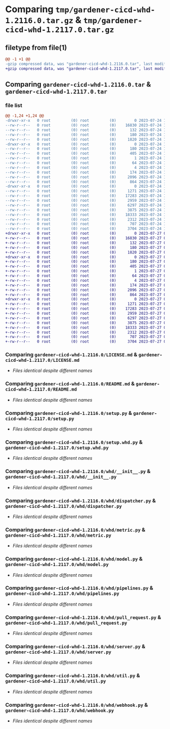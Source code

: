 # Comparing `tmp/gardener-cicd-whd-1.2116.0.tar.gz` & `tmp/gardener-cicd-whd-1.2117.0.tar.gz`

## filetype from file(1)

```diff
@@ -1 +1 @@
-gzip compressed data, was "gardener-cicd-whd-1.2116.0.tar", last modified: Mon Jul 24 11:00:35 2023, max compression
+gzip compressed data, was "gardener-cicd-whd-1.2117.0.tar", last modified: Thu Jul 27 06:35:43 2023, max compression
```

## Comparing `gardener-cicd-whd-1.2116.0.tar` & `gardener-cicd-whd-1.2117.0.tar`

### file list

```diff
@@ -1,24 +1,24 @@
-drwxr-xr-x   0 root         (0) root         (0)        0 2023-07-24 11:00:35.671940 gardener-cicd-whd-1.2116.0/
--rw-r--r--   0 root         (0) root         (0)    16830 2023-07-24 10:59:46.000000 gardener-cicd-whd-1.2116.0/LICENSE.md
--rw-r--r--   0 root         (0) root         (0)      132 2023-07-24 10:59:46.000000 gardener-cicd-whd-1.2116.0/NOTICE.md
--rw-r--r--   0 root         (0) root         (0)      180 2023-07-24 11:00:35.671940 gardener-cicd-whd-1.2116.0/PKG-INFO
--rw-r--r--   0 root         (0) root         (0)     1820 2023-07-24 10:59:46.000000 gardener-cicd-whd-1.2116.0/README.md
-drwxr-xr-x   0 root         (0) root         (0)        0 2023-07-24 11:00:35.667940 gardener-cicd-whd-1.2116.0/gardener_cicd_whd.egg-info/
--rw-r--r--   0 root         (0) root         (0)      180 2023-07-24 11:00:35.000000 gardener-cicd-whd-1.2116.0/gardener_cicd_whd.egg-info/PKG-INFO
--rw-r--r--   0 root         (0) root         (0)      405 2023-07-24 11:00:35.000000 gardener-cicd-whd-1.2116.0/gardener_cicd_whd.egg-info/SOURCES.txt
--rw-r--r--   0 root         (0) root         (0)        1 2023-07-24 11:00:35.000000 gardener-cicd-whd-1.2116.0/gardener_cicd_whd.egg-info/dependency_links.txt
--rw-r--r--   0 root         (0) root         (0)       64 2023-07-24 11:00:35.000000 gardener-cicd-whd-1.2116.0/gardener_cicd_whd.egg-info/requires.txt
--rw-r--r--   0 root         (0) root         (0)        4 2023-07-24 11:00:35.000000 gardener-cicd-whd-1.2116.0/gardener_cicd_whd.egg-info/top_level.txt
--rw-r--r--   0 root         (0) root         (0)      174 2023-07-24 11:00:35.671940 gardener-cicd-whd-1.2116.0/setup.cfg
--rw-r--r--   0 root         (0) root         (0)     2096 2023-07-24 10:59:46.000000 gardener-cicd-whd-1.2116.0/setup.py
--rw-r--r--   0 root         (0) root         (0)      864 2023-07-24 10:59:46.000000 gardener-cicd-whd-1.2116.0/setup.whd.py
-drwxr-xr-x   0 root         (0) root         (0)        0 2023-07-24 11:00:35.671940 gardener-cicd-whd-1.2116.0/whd/
--rw-r--r--   0 root         (0) root         (0)     1271 2023-07-24 10:59:46.000000 gardener-cicd-whd-1.2116.0/whd/__init__.py
--rw-r--r--   0 root         (0) root         (0)    17283 2023-07-24 10:59:46.000000 gardener-cicd-whd-1.2116.0/whd/dispatcher.py
--rw-r--r--   0 root         (0) root         (0)     2959 2023-07-24 10:59:46.000000 gardener-cicd-whd-1.2116.0/whd/metric.py
--rw-r--r--   0 root         (0) root         (0)     6297 2023-07-24 10:59:46.000000 gardener-cicd-whd-1.2116.0/whd/model.py
--rw-r--r--   0 root         (0) root         (0)     3875 2023-07-24 10:59:46.000000 gardener-cicd-whd-1.2116.0/whd/pipelines.py
--rw-r--r--   0 root         (0) root         (0)    18333 2023-07-24 10:59:46.000000 gardener-cicd-whd-1.2116.0/whd/pull_request.py
--rw-r--r--   0 root         (0) root         (0)     2312 2023-07-24 10:59:46.000000 gardener-cicd-whd-1.2116.0/whd/server.py
--rw-r--r--   0 root         (0) root         (0)      707 2023-07-24 10:59:46.000000 gardener-cicd-whd-1.2116.0/whd/util.py
--rw-r--r--   0 root         (0) root         (0)     3704 2023-07-24 10:59:46.000000 gardener-cicd-whd-1.2116.0/whd/webhook.py
+drwxr-xr-x   0 root         (0) root         (0)        0 2023-07-27 06:35:43.179209 gardener-cicd-whd-1.2117.0/
+-rw-r--r--   0 root         (0) root         (0)    16830 2023-07-27 06:32:58.000000 gardener-cicd-whd-1.2117.0/LICENSE.md
+-rw-r--r--   0 root         (0) root         (0)      132 2023-07-27 06:32:58.000000 gardener-cicd-whd-1.2117.0/NOTICE.md
+-rw-r--r--   0 root         (0) root         (0)      180 2023-07-27 06:35:43.179209 gardener-cicd-whd-1.2117.0/PKG-INFO
+-rw-r--r--   0 root         (0) root         (0)     1820 2023-07-27 06:32:58.000000 gardener-cicd-whd-1.2117.0/README.md
+drwxr-xr-x   0 root         (0) root         (0)        0 2023-07-27 06:35:43.175209 gardener-cicd-whd-1.2117.0/gardener_cicd_whd.egg-info/
+-rw-r--r--   0 root         (0) root         (0)      180 2023-07-27 06:35:43.000000 gardener-cicd-whd-1.2117.0/gardener_cicd_whd.egg-info/PKG-INFO
+-rw-r--r--   0 root         (0) root         (0)      405 2023-07-27 06:35:43.000000 gardener-cicd-whd-1.2117.0/gardener_cicd_whd.egg-info/SOURCES.txt
+-rw-r--r--   0 root         (0) root         (0)        1 2023-07-27 06:35:43.000000 gardener-cicd-whd-1.2117.0/gardener_cicd_whd.egg-info/dependency_links.txt
+-rw-r--r--   0 root         (0) root         (0)       64 2023-07-27 06:35:43.000000 gardener-cicd-whd-1.2117.0/gardener_cicd_whd.egg-info/requires.txt
+-rw-r--r--   0 root         (0) root         (0)        4 2023-07-27 06:35:43.000000 gardener-cicd-whd-1.2117.0/gardener_cicd_whd.egg-info/top_level.txt
+-rw-r--r--   0 root         (0) root         (0)      174 2023-07-27 06:35:43.179209 gardener-cicd-whd-1.2117.0/setup.cfg
+-rw-r--r--   0 root         (0) root         (0)     2096 2023-07-27 06:32:58.000000 gardener-cicd-whd-1.2117.0/setup.py
+-rw-r--r--   0 root         (0) root         (0)      864 2023-07-27 06:32:58.000000 gardener-cicd-whd-1.2117.0/setup.whd.py
+drwxr-xr-x   0 root         (0) root         (0)        0 2023-07-27 06:35:43.179209 gardener-cicd-whd-1.2117.0/whd/
+-rw-r--r--   0 root         (0) root         (0)     1271 2023-07-27 06:32:58.000000 gardener-cicd-whd-1.2117.0/whd/__init__.py
+-rw-r--r--   0 root         (0) root         (0)    17283 2023-07-27 06:32:58.000000 gardener-cicd-whd-1.2117.0/whd/dispatcher.py
+-rw-r--r--   0 root         (0) root         (0)     2959 2023-07-27 06:32:58.000000 gardener-cicd-whd-1.2117.0/whd/metric.py
+-rw-r--r--   0 root         (0) root         (0)     6297 2023-07-27 06:32:58.000000 gardener-cicd-whd-1.2117.0/whd/model.py
+-rw-r--r--   0 root         (0) root         (0)     3875 2023-07-27 06:32:58.000000 gardener-cicd-whd-1.2117.0/whd/pipelines.py
+-rw-r--r--   0 root         (0) root         (0)    18333 2023-07-27 06:32:58.000000 gardener-cicd-whd-1.2117.0/whd/pull_request.py
+-rw-r--r--   0 root         (0) root         (0)     2312 2023-07-27 06:32:58.000000 gardener-cicd-whd-1.2117.0/whd/server.py
+-rw-r--r--   0 root         (0) root         (0)      707 2023-07-27 06:32:58.000000 gardener-cicd-whd-1.2117.0/whd/util.py
+-rw-r--r--   0 root         (0) root         (0)     3704 2023-07-27 06:32:58.000000 gardener-cicd-whd-1.2117.0/whd/webhook.py
```

### Comparing `gardener-cicd-whd-1.2116.0/LICENSE.md` & `gardener-cicd-whd-1.2117.0/LICENSE.md`

 * *Files identical despite different names*

### Comparing `gardener-cicd-whd-1.2116.0/README.md` & `gardener-cicd-whd-1.2117.0/README.md`

 * *Files identical despite different names*

### Comparing `gardener-cicd-whd-1.2116.0/setup.py` & `gardener-cicd-whd-1.2117.0/setup.py`

 * *Files identical despite different names*

### Comparing `gardener-cicd-whd-1.2116.0/setup.whd.py` & `gardener-cicd-whd-1.2117.0/setup.whd.py`

 * *Files identical despite different names*

### Comparing `gardener-cicd-whd-1.2116.0/whd/__init__.py` & `gardener-cicd-whd-1.2117.0/whd/__init__.py`

 * *Files identical despite different names*

### Comparing `gardener-cicd-whd-1.2116.0/whd/dispatcher.py` & `gardener-cicd-whd-1.2117.0/whd/dispatcher.py`

 * *Files identical despite different names*

### Comparing `gardener-cicd-whd-1.2116.0/whd/metric.py` & `gardener-cicd-whd-1.2117.0/whd/metric.py`

 * *Files identical despite different names*

### Comparing `gardener-cicd-whd-1.2116.0/whd/model.py` & `gardener-cicd-whd-1.2117.0/whd/model.py`

 * *Files identical despite different names*

### Comparing `gardener-cicd-whd-1.2116.0/whd/pipelines.py` & `gardener-cicd-whd-1.2117.0/whd/pipelines.py`

 * *Files identical despite different names*

### Comparing `gardener-cicd-whd-1.2116.0/whd/pull_request.py` & `gardener-cicd-whd-1.2117.0/whd/pull_request.py`

 * *Files identical despite different names*

### Comparing `gardener-cicd-whd-1.2116.0/whd/server.py` & `gardener-cicd-whd-1.2117.0/whd/server.py`

 * *Files identical despite different names*

### Comparing `gardener-cicd-whd-1.2116.0/whd/util.py` & `gardener-cicd-whd-1.2117.0/whd/util.py`

 * *Files identical despite different names*

### Comparing `gardener-cicd-whd-1.2116.0/whd/webhook.py` & `gardener-cicd-whd-1.2117.0/whd/webhook.py`

 * *Files identical despite different names*

